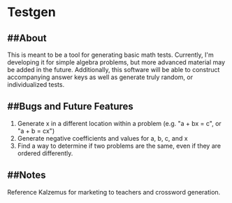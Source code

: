 # Testgen

##About
---
This is meant to be a tool for generating basic math tests. Currently, I'm developing it for simple algebra problems, but more advanced material may be added in the future. Additionally, this software will be able to construct accompanying answer keys as well as generate truly random, or individualized tests.

##Bugs and Future Features
---
1.  Generate x in a different location within a problem (e.g. "a + bx = c", or "a + b = cx")
2.  Generate negative coefficients and values for a, b, c, and x
3.  Find a way to determine if two problems are the same, even if they are ordered differently.


##Notes
---
Reference Kalzemus for marketing to teachers and crossword generation.

